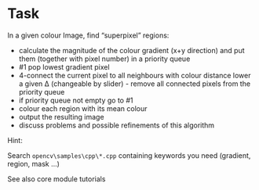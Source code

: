 # Task
In a given colour Image, find “superpixel” regions:
* calculate the magnitude of the colour gradient (x+y direction) and put them (together with pixel number) in a priority queue
* #1 pop lowest gradient pixel
* 4-connect the current pixel to all neighbours with
colour distance lower a given Δ (changeable by slider) - remove all connected pixels from the priority queue
* if priority queue not empty go to #1
* colour each region with its mean colour
* output the resulting image
* discuss problems and possible refinements of this algorithm

Hint:

Search `opencv\samples\cpp\*.cpp` containing keywords you need (gradient, region, mask ...)

See also core module tutorials
